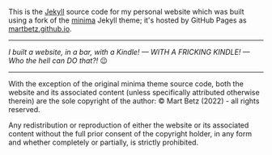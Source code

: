 This is the [Jekyll](https://jekyllrb.com) source code for my personal website which was built using a fork of the [minima](https://github.com/jekyll/minima) Jekyll theme; it's hosted by GitHub Pages as [martbetz.github.io](martbetz.github.io).

---

_I built a website, in a bar, with a Kindle! — WITH A FRICKING KINDLE! — Who the hell can DO that?!_ 😉

---

With the exception of the original minima theme source code, both the website and its associated content (unless specifically attributed otherwise therein) are the sole copyright of the author: © Mart Betz (2022) - all rights reserved. 

Any redistribution or reproduction of either the website or its associated content without the full prior consent of the copyright holder, in any form and whether completely or partially, is strictly prohibited.

